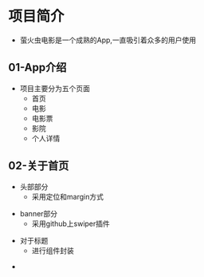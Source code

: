 # 项目简介 
>
* 萤火虫电影是一个成熟的App,一直吸引着众多的用户使用
>
## 01-App介绍
>
* 项目主要分为五个页面
    - 首页
    - 电影
    - 电影票
    - 影院
    - 个人详情
>
## 02-关于首页
>
* 头部部分
    - 采用定位和margin方式
>
* banner部分
    - 采用github上swiper插件
>
* 对于标题
    - 进行组件封装
>
* 